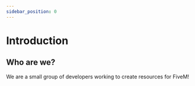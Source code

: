 ```yaml
---
sidebar_position: 0
---
```


# Introduction

## Who are we?
We are a small group of developers working to create resources for FiveM!